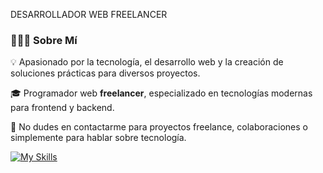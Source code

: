 DESARROLLADOR WEB FREELANCER

### 👨🏻‍💻 Sobre Mí  
💡 Apasionado por la tecnología, el desarrollo web y la creación de soluciones prácticas para diversos proyectos.  

🎓 Programador web **freelancer**, especializado en tecnologías modernas para frontend y backend.  

💬 No dudes en contactarme para proyectos freelance, colaboraciones o simplemente para hablar sobre tecnología.  



[![My Skills](https://skillicons.dev/icons?i=react,nodejs,ts,tailwind,js,html,css,linux,c)](https://skillicons.dev)
